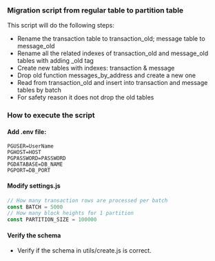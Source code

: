 ### Migration script from regular table to partition table
This script will do the following steps:
- Rename the transaction table to transaction_old; message table to message_old
- Rename all the related indexes of transaction_old and message_old tables with adding _old tag
- Create new tables with indexes: transaction & message
- Drop old function messages_by_address and create a new one
- Read from transaction_old and insert into transaction and message tables by batch
- For safety reason it does not drop the old tables

### How to execute the script
#### Add .env file: 
```
PGUSER=UserName
PGHOST=HOST
PGPASSWORD=PASSWORD
PGDATABASE=DB_NAME
PGPORT=DB_PORT
```

#### Modify settings.js
```javascript
// How many transaction rows are processed per batch
const BATCH = 5000
// How many block heights for 1 partition
const PARTITION_SIZE = 100000
```

#### Verify the schema
- Verify if the schema in utils/create.js is correct. 
